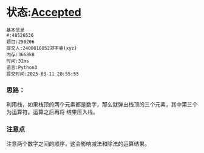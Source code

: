 # 状态:[Accepted](http://xzmdsa.openjudge.cn/2025hw2/solution/48526536/)
```
基本信息
#:48526536
题目:250206
提交人:2400010852郑宇睿(xyz)
内存:3668kB
时间:31ms
语言:Python3
提交时间:2025-03-11 20:55:55
```

### 思路：
利用栈，如果栈顶的两个元素都是数字，那么就弹出栈顶的三个元素，其中第三个为运算符。运算之后再将
结果压入栈。

### 注意点
注意两个数字之间的顺序，这会影响减法和除法的运算结果。

